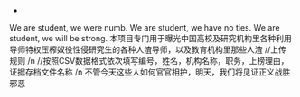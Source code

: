
-
We are student, we were numb. We are student, we have no ties. We are student, we will be strong.
本项目专门用于曝光中国高校及研究机构里各种利用导师特权压榨奴役性侵研究生的各种人渣导师，以及教育机构里那些人渣
//上传规则 /n
//按照CSV数据格式依次填写编号，姓名，机构名称，职务，上榜理由，证据存档文件名称 /n
不管今天这些人如何官官相护，明天，我们将见证正义战胜邪恶

